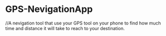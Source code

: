 # GPS-NevigationApp
//A nevigation tool that use your GPS tool on your phone to find how much time and distance it will take to reach to your destination.

